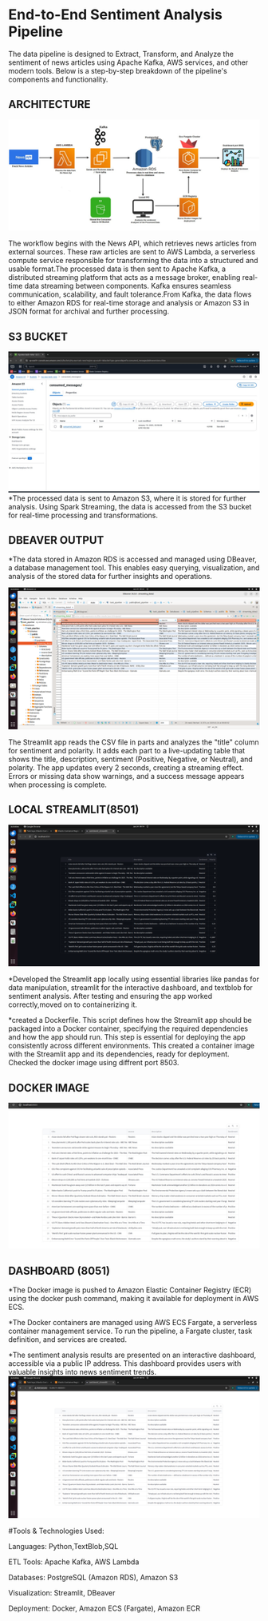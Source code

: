 # End-to-End Sentiment Analysis Pipeline

The data pipeline is designed to Extract, Transform, and Analyze the sentiment of news articles using Apache Kafka, AWS services, and other modern tools. Below is a step-by-step breakdown of the pipeline's components and functionality.

ARCHITECTURE
------------------

![Architecture](https://github.com/nishamath/ETL_SENTIMENT_ANALYSIS/blob/main/IMAGES/Architecture.jpeg)

 The workflow begins with the News API, which retrieves news articles from external sources. These raw articles are sent to AWS Lambda, a serverless compute service responsible for transforming the data into a structured and usable format.The processed data is then sent to Apache Kafka, a distributed streaming platform that acts as a message broker, enabling real-time data streaming between components. Kafka ensures seamless communication, scalability, and fault tolerance.From Kafka, the data flows to either Amazon RDS for real-time storage and analysis or Amazon S3 in JSON format for archival and further processing.
 
S3 BUCKET
---------------

![Architecture](https://github.com/nishamath/ETL_SENTIMENT_ANALYSIS/blob/main/IMAGES/s3_output.jpeg)
*The processed data is sent to Amazon S3, where it is stored for further analysis. Using Spark Streaming, the data is accessed from the S3 bucket for real-time processing and transformations.

DBEAVER OUTPUT
---------------

*The data stored in Amazon RDS is accessed and managed using DBeaver, a database management tool. This enables easy querying, visualization, and analysis of the stored data for further insights and operations.

![Architecture](https://github.com/nishamath/ETL_SENTIMENT_ANALYSIS/blob/main/IMAGES/Dbeaver_output.png)

The Streamlit app reads the CSV file in parts and analyzes the "title" column for sentiment and polarity. It adds each part to a live-updating table that shows the title, description, sentiment (Positive, Negative, or Neutral), and polarity. The app updates every 2 seconds, creating a streaming effect. Errors or missing data show warnings, and a success message appears when processing is complete.

LOCAL STREAMLIT(8501)
----------------------

![Architecture](https://github.com/nishamath/ETL_SENTIMENT_ANALYSIS/blob/main/IMAGES/Local_streamlit.png)

*Developed the Streamlit app locally using essential libraries like pandas for data manipulation, streamlit for the interactive dashboard, and textblob for sentiment analysis. After testing and ensuring the app worked correctly,moved on to containerizing it.

*created a Dockerfile. This script defines how the Streamlit app should be packaged into a Docker container, specifying the required dependencies and how the app should run. This step is 
essential for deploying the app consistently across different environments. This created a container image with the Streamlit app and its dependencies, ready for deployment. Checked the docker image using diffrent port 8503.

DOCKER IMAGE
-------------
 
![Architecture](https://github.com/nishamath/ETL_SENTIMENT_ANALYSIS/blob/main/IMAGES/Docker%20Image.jpeg)
 
DASHBOARD (8051)
----------------
 

*The Docker image is pushed to Amazon Elastic Container Registry (ECR) using the docker push command, making it available for deployment in AWS ECS.

*The Docker containers are managed using AWS ECS Fargate, a serverless container management service. To run the pipeline, a Fargate cluster, task definition, and services are created.

*The sentiment analysis results are presented on an interactive dashboard, accessible via a public IP address. This dashboard provides users with valuable insights into news sentiment trends.
![Architecture](https://github.com/nishamath/ETL_SENTIMENT_ANALYSIS/blob/main/IMAGES/Dashboard(8051).png)




#Tools & Technologies Used:

Languages: Python,TextBlob,SQL

ETL Tools: Apache Kafka, AWS Lambda

Databases: PostgreSQL (Amazon RDS), Amazon S3

Visualization: Streamlit, DBeaver

Deployment: Docker, Amazon ECS (Fargate), Amazon ECR













